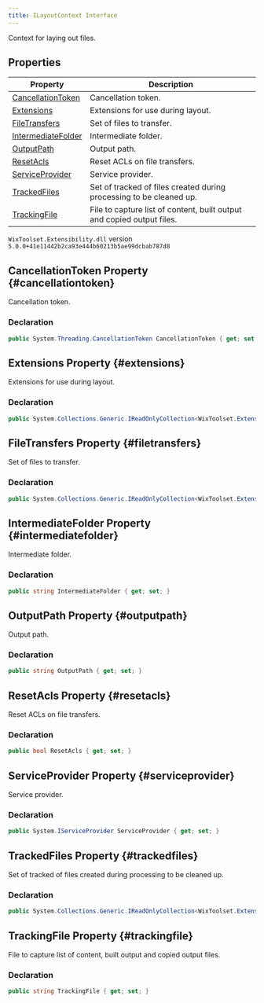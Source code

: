 ```yaml
---
title: ILayoutContext Interface
---
```

Context for laying out files.
## Properties
| Property | Description |
| ------ | ----------- |
| [CancellationToken](#cancellationtoken) | Cancellation token. |
| [Extensions](#extensions) | Extensions for use during layout. |
| [FileTransfers](#filetransfers) | Set of files to transfer. |
| [IntermediateFolder](#intermediatefolder) | Intermediate folder. |
| [OutputPath](#outputpath) | Output path. |
| [ResetAcls](#resetacls) | Reset ACLs on file transfers. |
| [ServiceProvider](#serviceprovider) | Service provider. |
| [TrackedFiles](#trackedfiles) | Set of tracked of files created during processing to be cleaned up. |
| [TrackingFile](#trackingfile) | File to capture list of content, built output and copied output files. |
`WixToolset.Extensibility.dll` version `5.0.0+41e11442b2ca93e444b60213b5ae99dcbab787d8`
## CancellationToken Property {#cancellationtoken}
Cancellation token.
### Declaration
```cs
public System.Threading.CancellationToken CancellationToken { get; set; }
```
## Extensions Property {#extensions}
Extensions for use during layout.
### Declaration
```cs
public System.Collections.Generic.IReadOnlyCollection<WixToolset.Extensibility.ILayoutExtension> Extensions { get; set; }
```
## FileTransfers Property {#filetransfers}
Set of files to transfer.
### Declaration
```cs
public System.Collections.Generic.IReadOnlyCollection<WixToolset.Extensibility.Data.IFileTransfer> FileTransfers { get; set; }
```
## IntermediateFolder Property {#intermediatefolder}
Intermediate folder.
### Declaration
```cs
public string IntermediateFolder { get; set; }
```
## OutputPath Property {#outputpath}
Output path.
### Declaration
```cs
public string OutputPath { get; set; }
```
## ResetAcls Property {#resetacls}
Reset ACLs on file transfers.
### Declaration
```cs
public bool ResetAcls { get; set; }
```
## ServiceProvider Property {#serviceprovider}
Service provider.
### Declaration
```cs
public System.IServiceProvider ServiceProvider { get; set; }
```
## TrackedFiles Property {#trackedfiles}
Set of tracked of files created during processing to be cleaned up.
### Declaration
```cs
public System.Collections.Generic.IReadOnlyCollection<WixToolset.Extensibility.Data.ITrackedFile> TrackedFiles { get; set; }
```
## TrackingFile Property {#trackingfile}
File to capture list of content, built output and copied output files.
### Declaration
```cs
public string TrackingFile { get; set; }
```
